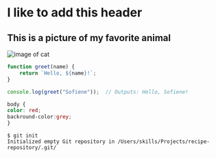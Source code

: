 # <h1> I like to add this  header
## <h2> This is a picture of my favorite animal

![image of cat]( https://cdn.pixabay.com/photo/2024/03/07/10/38/simba-8618301_1280.jpg)
``` javascript
function greet(name) {
    return `Hello, ${name}!`;
}

console.log(greet("Sofiene"));  // Outputs: Hello, Sofiene!
```
``` css
body {
color: red;
backround-color:grey;
}
```
```
$ git init
Initialized empty Git repository in /Users/skills/Projects/recipe-repository/.git/
```
